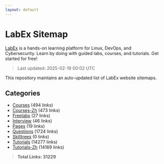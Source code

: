 ```yaml
---
layout: default
---
```


# LabEx Sitemap

[LabEx](https://labex.io) is a hands-on learning platform for Linux, DevOps, and Cybersecurity. Learn by doing with guided labs, courses, and tutorials. Get started for free!

> Last updated: 2025-02-19 00:02 UTC

This repository maintains an auto-updated list of LabEx website sitemaps.

## Categories

- [Courses](categories/courses.md) (494 links)
- [Courses-Zh](categories/courses-zh.md) (473 links)
- [Freelabs](categories/freelabs.md) (27 links)
- [Interview](categories/interview.md) (46 links)
- [Pages](categories/pages.md) (19 links)
- [Questions](categories/questions.md) (1724 links)
- [Skilltrees](categories/skilltrees.md) (0 links)
- [Tutorials](categories/tutorials.md) (14277 links)
- [Tutorials-Zh](categories/tutorials-zh.md) (14169 links)

> **Total Links: 31229**
